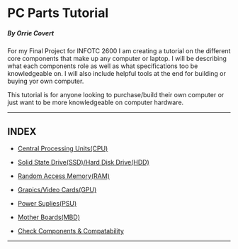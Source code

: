 # PC Parts Tutorial
##### _By Orrie Covert_

For my Final Project for INFOTC 2600 I am creating a tutorial on the different core components that make up any computer or laptop. I will be describing what each components role as well as what specifications too be knowledgeable on.  I will also include helpful tools at the end for building or buying yor own computer. 

This tutorial is for anyone looking to purchase/build their own computer or just want to be more knowledgeable on computer hardware.

***

## INDEX

* [Central Processing Units(CPU)](/Covert_CPU.md)

* [Solid State Drive(SSD)/Hard Disk Drive(HDD)](/Covert_Drives.md)

* [Random Access Memory(RAM)](/Covert_RAM.md)

* [Grapics/Video Cards(GPU)](/Covert_GPU.md)

* [Power Suplies(PSU)](/Covert_PSU.md)

* [Mother Boards(MBD)](/Covert_MB.md)

* [Check Components & Compatability](/Covert_Build.md)


***
